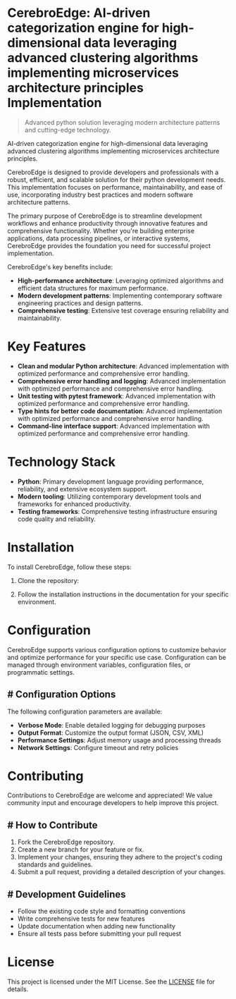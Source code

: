 <!-- fallback_CerebroEdge_20250802172133_74280 -->

# CerebroEdge: AI-driven categorization engine for high-dimensional data leveraging advanced clustering algorithms implementing microservices architecture principles Implementation
> Advanced python solution leveraging modern architecture patterns and cutting-edge technology.

AI-driven categorization engine for high-dimensional data leveraging advanced clustering algorithms implementing microservices architecture principles.

CerebroEdge is designed to provide developers and professionals with a robust, efficient, and scalable solution for their python development needs. This implementation focuses on performance, maintainability, and ease of use, incorporating industry best practices and modern software architecture patterns.

The primary purpose of CerebroEdge is to streamline development workflows and enhance productivity through innovative features and comprehensive functionality. Whether you're building enterprise applications, data processing pipelines, or interactive systems, CerebroEdge provides the foundation you need for successful project implementation.

CerebroEdge's key benefits include:

* **High-performance architecture**: Leveraging optimized algorithms and efficient data structures for maximum performance.
* **Modern development patterns**: Implementing contemporary software engineering practices and design patterns.
* **Comprehensive testing**: Extensive test coverage ensuring reliability and maintainability.

# Key Features

* **Clean and modular Python architecture**: Advanced implementation with optimized performance and comprehensive error handling.
* **Comprehensive error handling and logging**: Advanced implementation with optimized performance and comprehensive error handling.
* **Unit testing with pytest framework**: Advanced implementation with optimized performance and comprehensive error handling.
* **Type hints for better code documentation**: Advanced implementation with optimized performance and comprehensive error handling.
* **Command-line interface support**: Advanced implementation with optimized performance and comprehensive error handling.

# Technology Stack

* **Python**: Primary development language providing performance, reliability, and extensive ecosystem support.
* **Modern tooling**: Utilizing contemporary development tools and frameworks for enhanced productivity.
* **Testing frameworks**: Comprehensive testing infrastructure ensuring code quality and reliability.

# Installation

To install CerebroEdge, follow these steps:

1. Clone the repository:


2. Follow the installation instructions in the documentation for your specific environment.

# Configuration

CerebroEdge supports various configuration options to customize behavior and optimize performance for your specific use case. Configuration can be managed through environment variables, configuration files, or programmatic settings.

## # Configuration Options

The following configuration parameters are available:

* **Verbose Mode**: Enable detailed logging for debugging purposes
* **Output Format**: Customize the output format (JSON, CSV, XML)
* **Performance Settings**: Adjust memory usage and processing threads
* **Network Settings**: Configure timeout and retry policies

# Contributing

Contributions to CerebroEdge are welcome and appreciated! We value community input and encourage developers to help improve this project.

## # How to Contribute

1. Fork the CerebroEdge repository.
2. Create a new branch for your feature or fix.
3. Implement your changes, ensuring they adhere to the project's coding standards and guidelines.
4. Submit a pull request, providing a detailed description of your changes.

## # Development Guidelines

* Follow the existing code style and formatting conventions
* Write comprehensive tests for new features
* Update documentation when adding new functionality
* Ensure all tests pass before submitting your pull request

# License

This project is licensed under the MIT License. See the [LICENSE](https://github.com/cerenyilmazjinx/CerebroEdge/blob/main/LICENSE) file for details.

